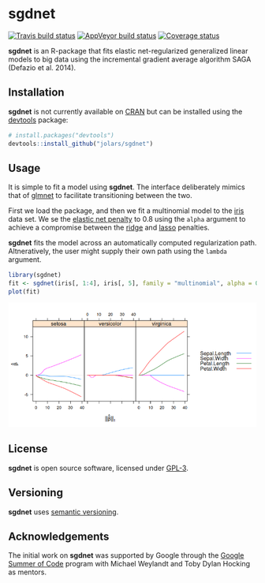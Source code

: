 
<!-- README.md is generated from README.Rmd. Please edit that file -->

# sgdnet

[![Travis build
status](https://travis-ci.org/jolars/sgdnet.svg?branch=master)](https://travis-ci.org/jolars/sgdnet)
[![AppVeyor build
status](https://ci.appveyor.com/api/projects/status/github/jolars/sgdnet?branch=master&svg=true)](https://ci.appveyor.com/project/jolars/sgdnet)
[![Coverage
status](https://codecov.io/gh/jolars/sgdnet/branch/master/graph/badge.svg)](https://codecov.io/github/jolars/sgdnet?branch=master)

**sgdnet** is an R-package that fits elastic net-regularized generalized
linear models to big data using the incremental gradient average
algorithm SAGA (Defazio et al. 2014).

## Installation

**sgdnet** is not currently available on
[CRAN](https://cran.r-project.org/) but can be installed using the
[devtools](https://CRAN.R-project.org/package=devtools) package:

``` r
# install.packages("devtools")
devtools::install_github("jolars/sgdnet")
```

## Usage

It is simple to fit a model using **sgdnet**. The interface deliberately
mimics that of [glmnet](https://CRAN.R-project.org/package=glmnet) to
facilitate transitioning between the two.

First we load the package, and then we fit a multinomial model to the
[iris](https://en.wikipedia.org/wiki/Iris_flower_data_set) data set. We
se the [elastic net
penalty](https://en.wikipedia.org/wiki/Elastic_net_regularization) to
0.8 using the `alpha` argument to achieve a compromise between the
[ridge](https://en.wikipedia.org/wiki/Tikhonov_regularization) and
[lasso](https://en.wikipedia.org/wiki/Lasso_\(statistics\)) penalties.

**sgdnet** fits the model across an automatically computed
regularization path. Altneratively, the user might supply their own path
using the `lambda` argument.

``` r
library(sgdnet)
fit <- sgdnet(iris[, 1:4], iris[, 5], family = "multinomial", alpha = 0.8)
plot(fit)
```

<img src="man/figures/README-unnamed-chunk-2-1.png" title="The coefficients from a multinomial model along the regularization path fit to the iris data set." alt="The coefficients from a multinomial model along the regularization path fit to the iris data set." width="auto" />

## License

**sgdnet** is open source software, licensed under [GPL-3](LICENSE.md).

## Versioning

**sgdnet** uses [semantic versioning](https://semver.org/).

## Acknowledgements

The initial work on **sgdnet** was supported by Google through the
[Google Summer of Code](https://summerofcode.withgoogle.com) program
with Michael Weylandt and Toby Dylan Hocking as mentors.
